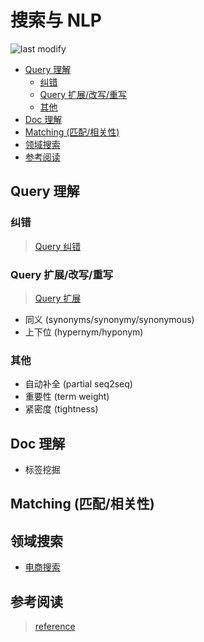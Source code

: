 搜索与 NLP
===
<!--START_SECTION:badge-->

![last modify](https://img.shields.io/static/v1?label=last%20modify&message=2025-07-08%2016%3A53%3A13&color=yellowgreen&style=flat-square)

<!--END_SECTION:badge-->
<!--info
top: false
hidden: false
-->

<!-- TOC -->
- [Query 理解](#query-理解)
    - [纠错](#纠错)
    - [Query 扩展/改写/重写](#query-扩展改写重写)
    - [其他](#其他)
- [Doc 理解](#doc-理解)
- [Matching (匹配/相关性)](#matching-匹配相关性)
- [领域搜索](#领域搜索)
- [参考阅读](#参考阅读)
<!-- TOC -->


## Query 理解

### 纠错
> [Query 纠错](./query纠错.md)


### Query 扩展/改写/重写
> [Query 扩展](./query扩展.md)
- 同义 (synonyms/synonymy/synonymous)
- 上下位 (hypernym/hyponym)

### 其他
- 自动补全 (partial seq2seq)
- 重要性 (term weight)
- 紧密度 (tightness)

## Doc 理解
- 标签挖掘

## Matching (匹配/相关性)


## 领域搜索
- [电商搜索](电商搜索.md)


## 参考阅读
> [reference](搜索相关阅读.md)
